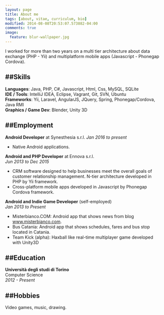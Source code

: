 ```yaml
---
layout: page
title: About me
tags: [about, vitae, curriculum, bio]
modified: 2014-08-08T20:53:07.573882-04:00
comments: true
image:
  feature: blur-wallpaper.jpg
---
```


I worked for more than two years on a multi tier architecture about data exchange (PHP - Yii) and multiplatform mobile apps (Javascript - Phonegap Cordova).

##Skills
------
**Languages**: Java, PHP, C#, Javascript, Html, Css, MySQL, SQLite  
**IDE / Tools**: IntelliJ IDEA, Eclipse, Vagrant, Git, SVN, Ubuntu  
**Frameworks**: Yii, Laravel, AngularJS, JQuery, Spring, Phonegap/Cordova, Java RMI  
**Graphics / Game Dev**: Blender, Unity 3D

##Employment
------

**Android Developer** at Synesthesia s.r.l.
*Jan 2016 to present*

- Native Android applications.

**Android and PHP Developer** at Ennova s.r.l.  
*Jun 2013 to Dec 2015*

- CRM software designed to help businesses meet the overall goals of customer relationship management. N-tier architecture developed in PHP by Yii framework.
- Cross-platform mobile apps developed in Javascript by Phonegap Cordova framework.

**Android and Indie Game Developer** (self-employed)  
*Jan 2013 to Present*

- Misterbianco.COM: Android app that shows news from blog www.misterbianco.com.
- Bus Catania: Android app that shows schedules, fares and bus stop located in Catania.
- Team Kick (alpha): Haxball like real-time multiplayer game developed with Unity3D

##Education
------

**Università degli studi di Torino**  
Computer Science  
*2012 - Present*

##Hobbies
------

Video games, music, drawing.